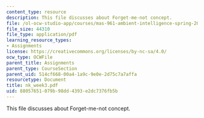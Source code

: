 ```yaml
---
content_type: resource
description: This file discusses about Forget-me-not concept.
file: /ol-ocw-studio-app/courses/mas-961-ambient-intelligence-spring-2005/88057651079b98dd4393e2dc7376fb5b_nk_week3.pdf
file_size: 44310
file_type: application/pdf
learning_resource_types:
- Assignments
license: https://creativecommons.org/licenses/by-nc-sa/4.0/
ocw_type: OCWFile
parent_title: Assignments
parent_type: CourseSection
parent_uid: 514cf668-00a4-1a9c-9e0e-2d75c7a7affa
resourcetype: Document
title: nk_week3.pdf
uid: 88057651-079b-98dd-4393-e2dc7376fb5b
---
```

This file discusses about Forget-me-not concept.